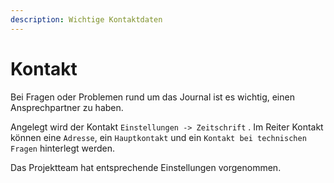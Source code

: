 ```yaml
---
description: Wichtige Kontaktdaten
---
```


# Kontakt

Bei Fragen oder Problemen rund um das Journal ist es wichtig, einen Ansprechpartner zu haben. 

Angelegt wird der Kontakt `Einstellungen -> Zeitschrift` . Im Reiter Kontakt können eine `Adresse`, ein `Hauptkontakt` und ein `Kontakt bei technischen Fragen` hinterlegt werden.

Das Projektteam hat entsprechende Einstellungen vorgenommen. 


